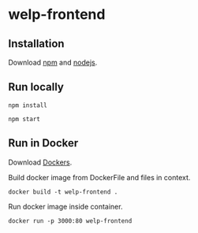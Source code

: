 # welp-frontend

## Installation

Download [npm](https://www.npmjs.com/get-npm) and [nodejs](https://www.npmjs.com/get-npm).

## Run locally

```node
npm install
```

```node
npm start
```

## Run in Docker

Download [Dockers](https://docs.docker.com/get-docker/?fbclid=IwAR3090nHyPStlsEjkmUfpwnOTxMfPmvckakDwg5SdQUzlEjG9SwiZya5o7o).

Build docker image from DockerFile and files in context.

```docker
docker build -t welp-frontend .
```

Run docker image inside container.

```docker
docker run -p 3000:80 welp-frontend
```
